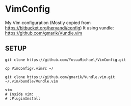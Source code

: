 VimConfig
=========

My Vim configuration
(Mostly copied from https://bitbucket.org/heryandi/config)
It using vundle: https://github.com/gmarik/Vundle.vim

## SETUP

```
git clone https://github.com/YosuaMichael/VimConfig.git

cp VimConfig/.vimrc ~/

git clone https://github.com/gmarik/Vundle.vim.git ~/.vim/bundle/Vundle.vim

vim
# Inside vim:
# :PluginInstall
```
